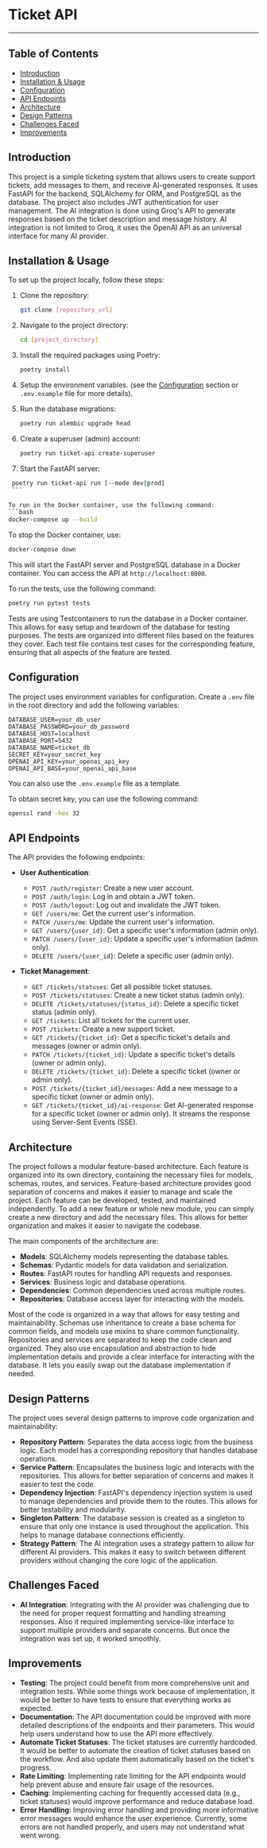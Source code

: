 # Ticket API
---

## Table of Contents
- [Introduction](#introduction)
- [Installation & Usage](#installation--usage)
- [Configuration](#configuration)
- [API Endpoints](#api-endpoints)
- [Architecture](#architecture)
- [Design Patterns](#design-patterns)
- [Challenges Faced](#challenges-faced)
- [Improvements](#improvements)


## Introduction
This project is a simple ticketing system that allows users to create support tickets, add messages to them, and receive AI-generated responses. It uses FastAPI for the backend, SQLAlchemy for ORM, and PostgreSQL as the database. The project also includes JWT authentication for user management. The AI integration is done using Groq's API to generate responses based on the ticket description and message history. AI integration is not limited to Groq, it uses the OpenAI API as an universal interface for many AI provider.

## Installation & Usage
To set up the project locally, follow these steps:

1. Clone the repository:
   ```bash
   git clone [repository_url]
   ```

2. Navigate to the project directory:
   ```bash
   cd [project_directory]
   ```

3. Install the required packages using Poetry:
   ```bash
   poetry install
   ```

4. Setup the environment variables. (see the [Configuration](#configuration) section or `.env.example` file for more details).

5. Run the database migrations:
   ```bash
   poetry run alembic upgrade head
   ```

6. Create a superuser (admin) account:
   ```bash
   poetry run ticket-api create-superuser
   ```

7.  Start the FastAPI server:
   ```bash
    poetry run ticket-api run [--mode dev|prod] 
    ```

To run in the Docker container, use the following command:
```bash
docker-compose up --build
```

To stop the Docker container, use:
```bash
docker-compose down
```

This will start the FastAPI server and PostgreSQL database in a Docker container. You can access the API at `http://localhost:8000`.

To run the tests, use the following command:
```bash
poetry run pytest tests
```

Tests are using Testcontainers to run the database in a Docker container. This allows for easy setup and teardown of the database for testing purposes. The tests are organized into different files based on the features they cover. Each test file contains test cases for the corresponding feature, ensuring that all aspects of the feature are tested.

## Configuration

The project uses environment variables for configuration. Create a `.env` file in the root directory and add the following variables:

```env
DATABASE_USER=your_db_user
DATABASE_PASSWORD=your_db_password
DATABASE_HOST=localhost
DATABASE_PORT=5432
DATABASE_NAME=ticket_db
SECRET_KEY=your_secret_key
OPENAI_API_KEY=your_openai_api_key
OPENAI_API_BASE=your_openai_api_base
```

You can also use the `.env.example` file as a template.

To obtain secret key, you can use the following command:
```bash
openssl rand -hex 32
```

## API Endpoints

The API provides the following endpoints:

- **User Authentication**:
  - `POST /auth/register`: Create a new user account.
  - `POST /auth/login`: Log in and obtain a JWT token.
  - `POST /auth/logout`: Log out and invalidate the JWT token.
  - `GET /users/me`: Get the current user's information.
  - `PATCH /users/me`: Update the current user's information.
  - `GET /users/{user_id}`: Get a specific user's information (admin only).
  - `PATCH /users/{user_id}`: Update a specific user's information (admin only).
  - `DELETE /users/{user_id}`: Delete a specific user (admin only).

- **Ticket Management**:
  - `GET /tickets/statuses`: Get all possible ticket statuses.
  - `POST /tickets/statuses`: Create a new ticket status (admin only).
  - `DELETE /tickets/statuses/{status_id}`: Delete a specific ticket status (admin only).
  - `GET /tickets`: List all tickets for the current user.
  - `POST /tickets`: Create a new support ticket.
  - `GET /tickets/{ticket_id}`: Get a specific ticket's details and messages (owner or admin only).
  - `PATCH /tickets/{ticket_id}`: Update a specific ticket's details (owner or admin only).
  - `DELETE /tickets/{ticket_id}`: Delete a specific ticket (owner or admin only).
  - `POST /tickets/{ticket_id}/messages`: Add a new message to a specific ticket (owner or admin only).
  - `GET /tickets/{ticket_id}/ai-response`: Get AI-generated response for a specific ticket (owner or admin only). It streams the response using Server-Sent Events (SSE).


## Architecture

The project follows a modular feature-based architecture. Each feature is organized into its own directory, containing the necessary files for models, schemas, routes, and services.
Feature-based architecture provides good separation of concerns and makes it easier to manage and scale the project. Each feature can be developed, tested, and maintained independently. To add a new feature or whole new module, you can simply create a new directory and add the necessary files. This allows for better organization and makes it easier to navigate the codebase.

The main components of the architecture are:
- **Models**: SQLAlchemy models representing the database tables.
- **Schemas**: Pydantic models for data validation and serialization.
- **Routes**: FastAPI routes for handling API requests and responses.
- **Services**: Business logic and database operations.
- **Dependencies**: Common dependencies used across multiple routes.
- **Repositories**: Database access layer for interacting with the models.

Most of the code is organized in a way that allows for easy testing and maintainability. 
Schemas use inheritance to create a base schema for common fields, and models use mixins to share common functionality. 
Repositories and services are separated to keep the code clean and organized. They also use encapsulation and abstraction to hide implementation details and provide a clear interface for interacting with the database. It lets you easily swap out the database implementation if needed.

## Design Patterns

The project uses several design patterns to improve code organization and maintainability:

- **Repository Pattern**: Separates the data access logic from the business logic. Each model has a corresponding repository that handles database operations.
- **Service Pattern**: Encapsulates the business logic and interacts with the repositories. This allows for better separation of concerns and makes it easier to test the code.
- **Dependency Injection**: FastAPI's dependency injection system is used to manage dependencies and provide them to the routes. This allows for better testability and modularity.
- **Singleton Pattern**: The database session is created as a singleton to ensure that only one instance is used throughout the application. This helps to manage database connections efficiently.
- **Strategy Pattern**: The AI integration uses a strategy pattern to allow for different AI providers. This makes it easy to switch between different providers without changing the core logic of the application.

## Challenges Faced

- **AI Integration**: Integrating with the AI provider was challenging due to the need for proper request formatting and handling streaming responses. Also it required implementing service-like interface to support multiple providers and separate concerns. But once the integration was set up, it worked smoothly.

## Improvements

- **Testing**: The project could benefit from more comprehensive unit and integration tests. While some things work because of implementation, it would be better to have tests to ensure that everything works as expected.
- **Documentation**: The API documentation could be improved with more detailed descriptions of the endpoints and their parameters. This would help users understand how to use the API more effectively.
- **Automate Ticket Statuses**: The ticket statuses are currently hardcoded. It would be better to automate the creation of ticket statuses based on the workflow. And also update them automatically based on the ticket's progress.
- **Rate Limiting**: Implementing rate limiting for the API endpoints would help prevent abuse and ensure fair usage of the resources.
- **Caching**: Implementing caching for frequently accessed data (e.g., ticket statuses) would improve performance and reduce database load.
- **Error Handling**: Improving error handling and providing more informative error messages would enhance the user experience. Currently, some errors are not handled properly, and users may not understand what went wrong.
